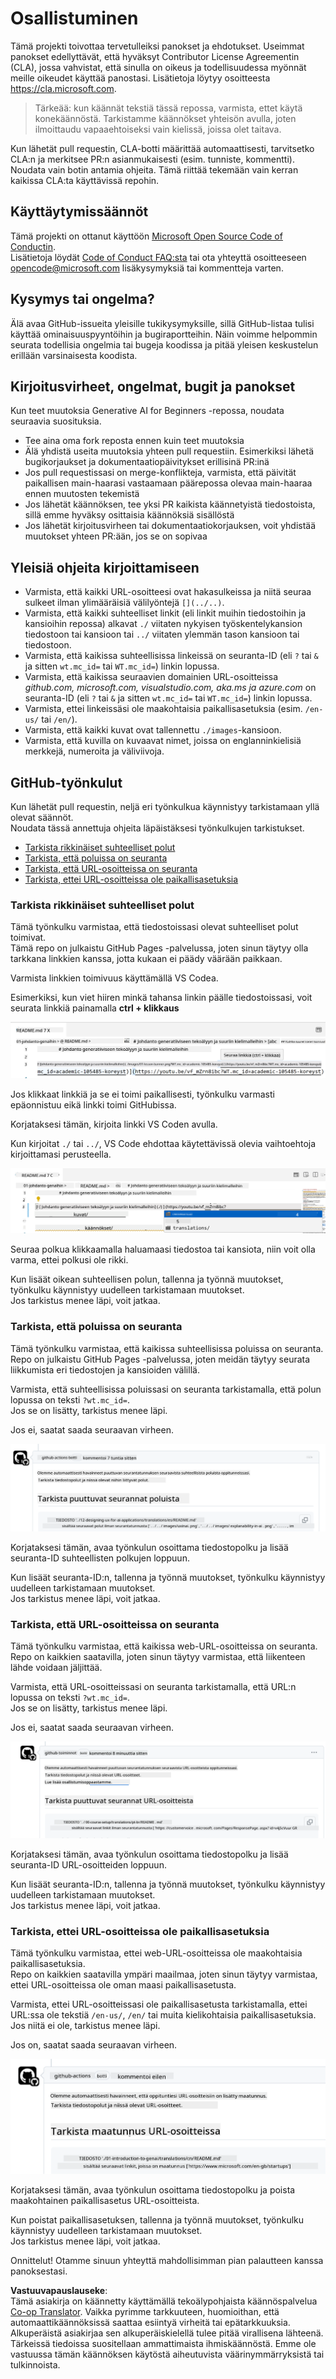 <!--
CO_OP_TRANSLATOR_METADATA:
{
  "original_hash": "57c41f2af71001a2cff9d8eb797cb843",
  "translation_date": "2025-07-09T06:08:36+00:00",
  "source_file": "CONTRIBUTING.md",
  "language_code": "fi"
}
-->
# Osallistuminen

Tämä projekti toivottaa tervetulleiksi panokset ja ehdotukset. Useimmat panokset edellyttävät, että hyväksyt Contributor License Agreementin (CLA), jossa vahvistat, että sinulla on oikeus ja todellisuudessa myönnät meille oikeudet käyttää panostasi. Lisätietoja löytyy osoitteesta <https://cla.microsoft.com>.

> Tärkeää: kun käännät tekstiä tässä repossa, varmista, ettet käytä konekäännöstä. Tarkistamme käännökset yhteisön avulla, joten ilmoittaudu vapaaehtoiseksi vain kielissä, joissa olet taitava.

Kun lähetät pull requestin, CLA-botti määrittää automaattisesti, tarvitsetko CLA:n ja merkitsee PR:n asianmukaisesti (esim. tunniste, kommentti). Noudata vain botin antamia ohjeita. Tämä riittää tekemään vain kerran kaikissa CLA:ta käyttävissä repohin.

## Käyttäytymissäännöt

Tämä projekti on ottanut käyttöön [Microsoft Open Source Code of Conductin](https://opensource.microsoft.com/codeofconduct/?WT.mc_id=academic-105485-koreyst).  
Lisätietoja löydät [Code of Conduct FAQ:sta](https://opensource.microsoft.com/codeofconduct/faq/?WT.mc_id=academic-105485-koreyst) tai ota yhteyttä osoitteeseen [opencode@microsoft.com](mailto:opencode@microsoft.com) lisäkysymyksiä tai kommentteja varten.

## Kysymys tai ongelma?

Älä avaa GitHub-issueita yleisille tukikysymyksille, sillä GitHub-listaa tulisi käyttää ominaisuuspyyntöihin ja bugiraportteihin. Näin voimme helpommin seurata todellisia ongelmia tai bugeja koodissa ja pitää yleisen keskustelun erillään varsinaisesta koodista.

## Kirjoitusvirheet, ongelmat, bugit ja panokset

Kun teet muutoksia Generative AI for Beginners -repossa, noudata seuraavia suosituksia.

* Tee aina oma fork reposta ennen kuin teet muutoksia
* Älä yhdistä useita muutoksia yhteen pull requestiin. Esimerkiksi lähetä bugikorjaukset ja dokumentaatiopäivitykset erillisinä PR:inä
* Jos pull requestissasi on merge-konflikteja, varmista, että päivität paikallisen main-haarasi vastaamaan päärepossa olevaa main-haaraa ennen muutosten tekemistä
* Jos lähetät käännöksen, tee yksi PR kaikista käännetyistä tiedostoista, sillä emme hyväksy osittaisia käännöksiä sisällöstä
* Jos lähetät kirjoitusvirheen tai dokumentaatiokorjauksen, voit yhdistää muutokset yhteen PR:ään, jos se on sopivaa

## Yleisiä ohjeita kirjoittamiseen

- Varmista, että kaikki URL-osoitteesi ovat hakasulkeissa ja niitä seuraa sulkeet ilman ylimääräisiä välilyöntejä `[](../..)`.
- Varmista, että kaikki suhteelliset linkit (eli linkit muihin tiedostoihin ja kansioihin repossa) alkavat `./` viitaten nykyisen työskentelykansion tiedostoon tai kansioon tai `../` viitaten ylemmän tason kansioon tai tiedostoon.
- Varmista, että kaikissa suhteellisissa linkeissä on seuranta-ID (eli `?` tai `&` ja sitten `wt.mc_id=` tai `WT.mc_id=`) linkin lopussa.
- Varmista, että kaikissa seuraavien domainien URL-osoitteissa _github.com, microsoft.com, visualstudio.com, aka.ms ja azure.com_ on seuranta-ID (eli `?` tai `&` ja sitten `wt.mc_id=` tai `WT.mc_id=`) linkin lopussa.
- Varmista, ettei linkeissäsi ole maakohtaisia paikallisasetuksia (esim. `/en-us/` tai `/en/`).
- Varmista, että kaikki kuvat ovat tallennettu `./images`-kansioon.
- Varmista, että kuvilla on kuvaavat nimet, joissa on englanninkielisiä merkkejä, numeroita ja väliviivoja.

## GitHub-työnkulut

Kun lähetät pull requestin, neljä eri työnkulkua käynnistyy tarkistamaan yllä olevat säännöt.  
Noudata tässä annettuja ohjeita läpäistäksesi työnkulkujen tarkistukset.

- [Tarkista rikkinäiset suhteelliset polut](../..)
- [Tarkista, että poluissa on seuranta](../..)
- [Tarkista, että URL-osoitteissa on seuranta](../..)
- [Tarkista, ettei URL-osoitteissa ole paikallisasetuksia](../..)

### Tarkista rikkinäiset suhteelliset polut

Tämä työnkulku varmistaa, että tiedostoissasi olevat suhteelliset polut toimivat.  
Tämä repo on julkaistu GitHub Pages -palvelussa, joten sinun täytyy olla tarkkana linkkien kanssa, jotta kukaan ei päädy väärään paikkaan.

Varmista linkkien toimivuus käyttämällä VS Codea.

Esimerkiksi, kun viet hiiren minkä tahansa linkin päälle tiedostoissasi, voit seurata linkkiä painamalla **ctrl + klikkaus**

![VS code follow links screenshot](../../translated_images/vscode-follow-link.85520ab6a1237adcf01cc9cd8c228ce7b32ae685a034250bd5109e2682b9dfca.fi.png)

Jos klikkaat linkkiä ja se ei toimi paikallisesti, työnkulku varmasti epäonnistuu eikä linkki toimi GitHubissa.

Korjataksesi tämän, kirjoita linkki VS Coden avulla.

Kun kirjoitat `./` tai `../`, VS Code ehdottaa käytettävissä olevia vaihtoehtoja kirjoittamasi perusteella.

![VS code select relative path screenshot](../../translated_images/vscode-select-relative-path.3804eb73c3a9e5f2d345e3d3288f8173a9e584254d0e505d8bcbc6461dbf1f6c.fi.png)

Seuraa polkua klikkaamalla haluamaasi tiedostoa tai kansiota, niin voit olla varma, ettei polkusi ole rikki.

Kun lisäät oikean suhteellisen polun, tallenna ja työnnä muutokset, työnkulku käynnistyy uudelleen tarkistamaan muutokset.  
Jos tarkistus menee läpi, voit jatkaa.

### Tarkista, että poluissa on seuranta

Tämä työnkulku varmistaa, että kaikissa suhteellisissa poluissa on seuranta.  
Repo on julkaistu GitHub Pages -palvelussa, joten meidän täytyy seurata liikkumista eri tiedostojen ja kansioiden välillä.

Varmista, että suhteellisissa poluissasi on seuranta tarkistamalla, että polun lopussa on teksti `?wt.mc_id=`.  
Jos se on lisätty, tarkistus menee läpi.

Jos ei, saatat saada seuraavan virheen.

![GitHub check paths missing tracking comment screenshot](../../translated_images/github-check-paths-missing-tracking-comment.880d4afe03e898ffadeebe0f61f7fdea7525c25238bead9fecabc81a0a83b1c0.fi.png)

Korjataksesi tämän, avaa työnkulun osoittama tiedostopolku ja lisää seuranta-ID suhteellisten polkujen loppuun.

Kun lisäät seuranta-ID:n, tallenna ja työnnä muutokset, työnkulku käynnistyy uudelleen tarkistamaan muutokset.  
Jos tarkistus menee läpi, voit jatkaa.

### Tarkista, että URL-osoitteissa on seuranta

Tämä työnkulku varmistaa, että kaikissa web-URL-osoitteissa on seuranta.  
Repo on kaikkien saatavilla, joten sinun täytyy varmistaa, että liikenteen lähde voidaan jäljittää.

Varmista, että URL-osoitteissasi on seuranta tarkistamalla, että URL:n lopussa on teksti `?wt.mc_id=`.  
Jos se on lisätty, tarkistus menee läpi.

Jos ei, saatat saada seuraavan virheen.

![GitHub check urls missing tracking comment screenshot](../../translated_images/github-check-urls-missing-tracking-comment.1bd00d20b24a1e2e3179e59e1bd7d44f16637a1bb1ab265562565251166841ef.fi.png)

Korjataksesi tämän, avaa työnkulun osoittama tiedostopolku ja lisää seuranta-ID URL-osoitteiden loppuun.

Kun lisäät seuranta-ID:n, tallenna ja työnnä muutokset, työnkulku käynnistyy uudelleen tarkistamaan muutokset.  
Jos tarkistus menee läpi, voit jatkaa.

### Tarkista, ettei URL-osoitteissa ole paikallisasetuksia

Tämä työnkulku varmistaa, ettei web-URL-osoitteissa ole maakohtaisia paikallisasetuksia.  
Repo on kaikkien saatavilla ympäri maailmaa, joten sinun täytyy varmistaa, ettei URL-osoitteissa ole oman maasi paikallisasetusta.

Varmista, ettei URL-osoitteissasi ole paikallisasetusta tarkistamalla, ettei URL:ssa ole tekstiä `/en-us/`, `/en/` tai muita kielikohtaisia paikallisasetuksia.  
Jos niitä ei ole, tarkistus menee läpi.

Jos on, saatat saada seuraavan virheen.

![GitHub check country locale comment screenshot](../../translated_images/github-check-country-locale-comment.2f4fe93228161dee6ec8210f3d6ccc66af6864f6b178b8d96f30818498fba72a.fi.png)

Korjataksesi tämän, avaa työnkulun osoittama tiedostopolku ja poista maakohtainen paikallisasetus URL-osoitteista.

Kun poistat paikallisasetuksen, tallenna ja työnnä muutokset, työnkulku käynnistyy uudelleen tarkistamaan muutokset.  
Jos tarkistus menee läpi, voit jatkaa.

Onnittelut! Otamme sinuun yhteyttä mahdollisimman pian palautteen kanssa panoksestasi.

**Vastuuvapauslauseke**:  
Tämä asiakirja on käännetty käyttämällä tekoälypohjaista käännöspalvelua [Co-op Translator](https://github.com/Azure/co-op-translator). Vaikka pyrimme tarkkuuteen, huomioithan, että automaattikäännöksissä saattaa esiintyä virheitä tai epätarkkuuksia. Alkuperäistä asiakirjaa sen alkuperäiskielellä tulee pitää virallisena lähteenä. Tärkeissä tiedoissa suositellaan ammattimaista ihmiskäännöstä. Emme ole vastuussa tämän käännöksen käytöstä aiheutuvista väärinymmärryksistä tai tulkinnoista.